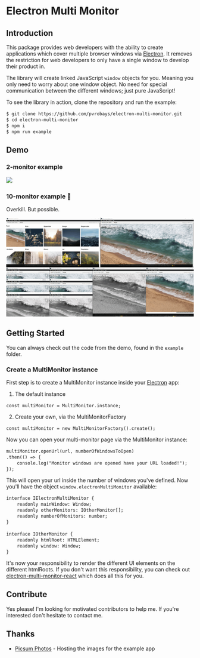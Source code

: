 # Electron Multi Monitor


## Introduction
This package provides web developers with the ability to create applications which cover multiple browser windows via [Electron](https://electronjs.org/).
It removes the restriction for web developers to only have a single window to develop their product in.

The library will create linked JavaScript `window` objects for you. Meaning you only need to worry about one window object. No need for special communication between the different windows; just pure JavaScript!

To see the library in action, clone the repository and run the example:

    $ git clone https://github.com/pvrobays/electron-multi-monitor.git
    $ cd electron-multi-monitor
    $ npm i
    $ npm run example

## Demo
### 2-monitor example
<img src="misc/demo-2-monitor.gif" />

### 10-monitor example 🤷‍
Overkill. But possible.

<img src="misc/demo-10-monitor.gif" />

## Getting Started
You can always check out the code from the demo, found in the `example` folder.

### Create a MultiMonitor instance
First step is to create a MultiMonitor instance inside your [Electron](https://electronjs.org/) app:

1. The default instance
```
const multiMonitor = MultiMonitor.instance;
```
2. Create your own, via the MultiMonitorFactory
```
const multiMonitor = new MultiMonitorFactory().create();
```

Now you can open your multi-monitor page via the MultiMonitor instance:
```
multiMonitor.openUrl(url, numberOfWindowsToOpen)
.then(() => {
    console.log("Monitor windows are opened have your URL loaded!");
});
```

This will open your url inside the number of windows you've defined.
Now you'll have the object `window.electronMultiMonitor` available:

```
interface IElectronMultiMonitor {
    readonly mainWindow: Window;
    readonly otherMonitors: IOtherMonitor[];
    readonly numberOfMonitors: number;
}

interface IOtherMonitor {
    readonly htmlRoot: HTMLElement;
    readonly window: Window;
}
```

It's now your responsibility to render the different UI elements on the different htmlRoots.
If you don't want this responsibility, you can check out [electron-multi-monitor-react](https://github.com/pvrobays/electron-multi-monitor-react) which does all this for you.

## Contribute
Yes please! I'm looking for motivated contributors to help me. If you're interested don't hesitate to contact me.

## Thanks
* [Picsum Photos](https://picsum.photos/) - Hosting the images for the example app